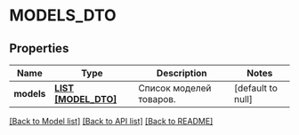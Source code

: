 # MODELS_DTO

## Properties
Name | Type | Description | Notes
------------ | ------------- | ------------- | -------------
**models** | [**LIST [MODEL_DTO]**](ModelDTO.md) | Список моделей товаров. | [default to null]

[[Back to Model list]](../README.md#documentation-for-models) [[Back to API list]](../README.md#documentation-for-api-endpoints) [[Back to README]](../README.md)


